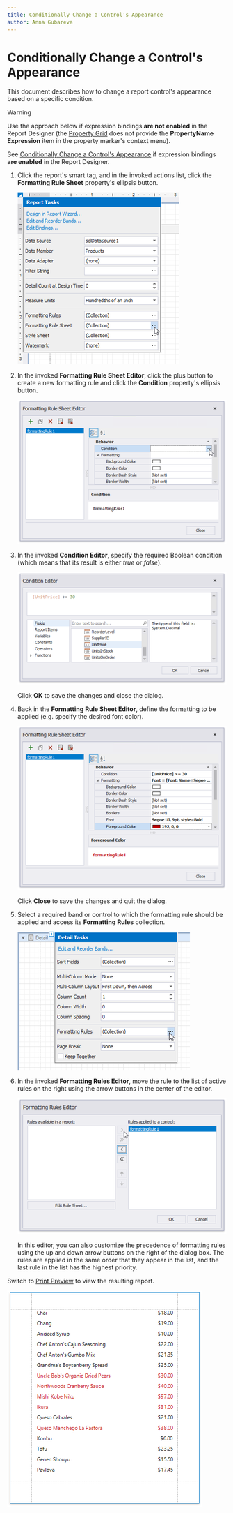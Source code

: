 ```yaml
---
title: Conditionally Change a Control's Appearance
author: Anna Gubareva
---
```

# Conditionally Change a Control's Appearance

This document describes how to change a report control's appearance based on a specific condition.

> [!Warning]
> Use the approach below if expression bindings **are not enabled** in the Report Designer (the [Property Grid](../../report-designer-tools/ui-panels/property-grid.md) does not provide the **PropertyName Expression** item in the property marker's context menu).
>
> See [Conditionally Change a Control's Appearance](../shape-data-expression-bindings/conditionally-change-a-control-appearance.md) if expression bindings **are enabled** in the Report Designer.

1. Click the report's smart tag, and in the invoked actions list, click the **Formatting Rule Sheet** property's ellipsis button.

    ![](../../../../../images/eurd-win-shaping-report-formatting-rule-sheet-property.png)

2. In the invoked **Formatting Rule Sheet Editor**, click the plus button to create a new formatting rule and click the **Condition** property's ellipsis button.

	![](../../../../../images/eurd-win-shaping-formatting-rule-editor-condition-property.png)

3. In the invoked **Condition Editor**, specify the required Boolean condition (which means that its result is either _true_ or _false_).
	
	![](../../../../../images/eurd-win-shaping-formattin-rule-appearance-condition.png)	

	Click **OK** to save the changes and close the dialog.

4. Back in the **Formatting Rule Sheet Editor**, define the formatting to be applied (e.g. specify the desired font color).

    ![](../../../../../images/eurd-win-shaping-formattin-rule-appearance-settings.png)

    Click **Close** to save the changes and quit the dialog.

5. Select a required band or control to which the formatting rule should be applied and access its **Formatting Rules** collection.

    ![](../../../../../images/eurd-win-shaping-band-formatting-rules-property.png)

6. In the invoked **Formatting Rules Editor**, move the rule to the list of active rules on the right using the arrow buttons in the center of the editor.

    ![](../../../../../images/eurd-win-shaping-apply-formatting-rule.png)

    In this editor, you can also customize the precedence of formatting rules using the up and down arrow buttons on the right of the dialog box. The rules are applied in the same order that they appear in the list, and the last rule in the list has the highest priority.

Switch to [Print Preview](../../preview-print-and-export-reports.md) to view the resulting report.

![](../../../../../images/eurd-win-shaping-formatting-rules-result.png)